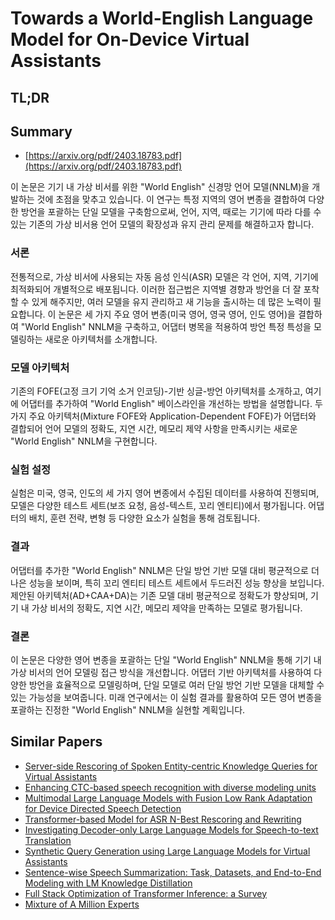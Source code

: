 # Towards a World-English Language Model for On-Device Virtual Assistants
## TL;DR
## Summary
- [https://arxiv.org/pdf/2403.18783.pdf](https://arxiv.org/pdf/2403.18783.pdf)

이 논문은 기기 내 가상 비서를 위한 "World English" 신경망 언어 모델(NNLM)을 개발하는 것에 초점을 맞추고 있습니다. 이 연구는 특정 지역의 영어 변종을 결합하여 다양한 방언을 포괄하는 단일 모델을 구축함으로써, 언어, 지역, 때로는 기기에 따라 다를 수 있는 기존의 가상 비서용 언어 모델의 확장성과 유지 관리 문제를 해결하고자 합니다.

### 서론

전통적으로, 가상 비서에 사용되는 자동 음성 인식(ASR) 모델은 각 언어, 지역, 기기에 최적화되어 개별적으로 배포됩니다. 이러한 접근법은 지역별 경향과 방언을 더 잘 포착할 수 있게 해주지만, 여러 모델을 유지 관리하고 새 기능을 출시하는 데 많은 노력이 필요합니다. 이 논문은 세 가지 주요 영어 변종(미국 영어, 영국 영어, 인도 영어)을 결합하여 "World English" NNLM을 구축하고, 어댑터 병목을 적용하여 방언 특정 특성을 모델링하는 새로운 아키텍처를 소개합니다.

### 모델 아키텍처

기존의 FOFE(고정 크기 기억 소거 인코딩)-기반 싱글-방언 아키텍처를 소개하고, 여기에 어댑터를 추가하여 "World English" 베이스라인을 개선하는 방법을 설명합니다. 두 가지 주요 아키텍처(Mixture FOFE와 Application-Dependent FOFE)가 어댑터와 결합되어 언어 모델의 정확도, 지연 시간, 메모리 제약 사항을 만족시키는 새로운 "World English" NNLM을 구현합니다.

### 실험 설정

실험은 미국, 영국, 인도의 세 가지 영어 변종에서 수집된 데이터를 사용하여 진행되며, 모델은 다양한 테스트 세트(보조 요청, 음성-텍스트, 꼬리 엔티티)에서 평가됩니다. 어댑터의 배치, 훈련 전략, 변형 등 다양한 요소가 실험을 통해 검토됩니다.

### 결과

어댑터를 추가한 "World English" NNLM은 단일 방언 기반 모델 대비 평균적으로 더 나은 성능을 보이며, 특히 꼬리 엔티티 테스트 세트에서 두드러진 성능 향상을 보입니다. 제안된 아키텍처(AD+CAA+DA)는 기존 모델 대비 평균적으로 정확도가 향상되며, 기기 내 가상 비서의 정확도, 지연 시간, 메모리 제약을 만족하는 모델로 평가됩니다.

### 결론

이 논문은 다양한 영어 변종을 포괄하는 단일 "World English" NNLM을 통해 기기 내 가상 비서의 언어 모델링 접근 방식을 개선합니다. 어댑터 기반 아키텍처를 사용하여 다양한 방언을 효율적으로 모델링하며, 단일 모델로 여러 단일 방언 기반 모델을 대체할 수 있는 가능성을 보여줍니다. 미래 연구에서는 이 실험 결과를 활용하여 모든 영어 변종을 포괄하는 진정한 "World English" NNLM을 실현할 계획입니다.

## Similar Papers
- [Server-side Rescoring of Spoken Entity-centric Knowledge Queries for Virtual Assistants](2311.01398.md)
- [Enhancing CTC-based speech recognition with diverse modeling units](2406.03274.md)
- [Multimodal Large Language Models with Fusion Low Rank Adaptation for Device Directed Speech Detection](2406.09617.md)
- [Transformer-based Model for ASR N-Best Rescoring and Rewriting](2406.08207.md)
- [Investigating Decoder-only Large Language Models for Speech-to-text Translation](2407.03169.md)
- [Synthetic Query Generation using Large Language Models for Virtual Assistants](2406.06729.md)
- [Sentence-wise Speech Summarization: Task, Datasets, and End-to-End Modeling with LM Knowledge Distillation](2408.00205.md)
- [Full Stack Optimization of Transformer Inference: a Survey](2302.14017.md)
- [Mixture of A Million Experts](2407.04153.md)
